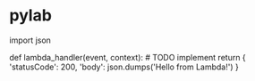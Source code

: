 # pylab

import json

def lambda_handler(event, context):
    # TODO implement
    return {
        'statusCode': 200,
        'body': json.dumps('Hello from Lambda!')
    }